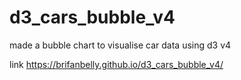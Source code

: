 # d3_cars_bubble_v4
made a bubble chart to visualise car data using d3 v4


link https://brifanbelly.github.io/d3_cars_bubble_v4/
